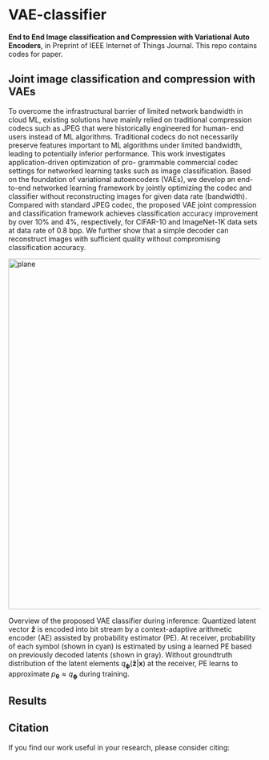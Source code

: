 # VAE-classifier
**End to End Image classification and Compression with Variational Auto Encoders**, in Preprint of IEEE Internet of Things Journal.
This repo contains codes for paper.

## Joint image classification and compression with VAEs
To overcome the infrastructural barrier of limited network bandwidth in cloud ML, existing solutions have mainly relied on traditional compression codecs such as JPEG that were historically engineered for human- end users instead of ML algorithms. Traditional codecs do not necessarily preserve features important to ML algorithms under limited bandwidth, leading to potentially inferior performance. This work investigates application-driven optimization of pro- grammable commercial codec settings for networked learning tasks such as image classification. Based on the foundation of variational autoencoders (VAEs), we develop an end-to-end networked learning framework by jointly optimizing the codec and classifier without reconstructing images for given data rate (bandwidth). Compared with standard JPEG codec, the proposed VAE joint compression and classification framework achieves classification accuracy improvement by over 10% and 4%, respectively, for CIFAR-10 and ImageNet-1K data sets at data rate of 0.8 bpp. We further show that a simple decoder can reconstruct images with sufficient quality without compromising classification accuracy.

<p align="left">
  <img src="https://github.com/chamain/VAE-classifier/blob/master/imgs/fullModel.png" width="700" title="plane">
</p>

Overview of the proposed VAE classifier during inference:
Quantized latent vector $\mathbf{\hat z}$ is encoded into bit stream by a context-adaptive arithmetic encoder (AE) assisted by probability estimator (PE). At receiver, probability of each symbol (shown in cyan) is estimated by using a learned PE based on previously decoded latents (shown in gray). Without groundtruth distribution of the latent elements $q_{\boldsymbol{\phi}}(\mathbf{\hat z}|\boldsymbol{x})$ at the receiver, PE learns to approximate $p_{\boldsymbol{\theta}} \approx q_{\boldsymbol{\phi}}$ during training.

## Results

## Citation
If you find our work useful in your research, please consider citing:
```
```

